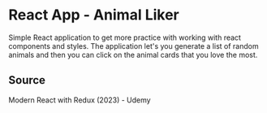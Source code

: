 # React App - Animal Liker

Simple React application to get more practice with working with react components and styles. The application let's you generate a list of random animals and then you can
click on the animal cards that you love the most.

## Source
Modern React with Redux (2023) - Udemy



